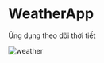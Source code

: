 # WeatherApp

Ứng dụng theo dõi thời tiết

![weather](https://user-images.githubusercontent.com/83016853/206905185-49cf4875-d4e0-417d-a42a-3fa6fc8d8f0f.gif)

